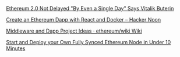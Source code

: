 
[Ethereum 2.0 Not Delayed &quot;By Even a Single Day&quot; Says Vitalik Buterin](https://www.trustnodes.com/2019/04/13/ethereum-2-0-not-delayed-by-even-a-single-day-says-vitalik-buterin)

[Create an Ethereum Dapp with React and Docker – Hacker Noon](https://hackernoon.com/create-an-ethereum-dapp-with-react-and-docker-211223005f17)

[Middleware and Dapp Project Ideas · ethereum/wiki Wiki](https://github.com/ethereum/wiki/wiki/Middleware-and-Dapp-Project-Ideas)

[Start and Deploy your Own Fully Synced Ethereum Node in Under 10 Minutes](https://hackernoon.com/start-and-deploy-your-own-fully-synced-ethereum-node-in-under-10-minutes-bf2e6b512cce)
